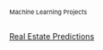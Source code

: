 
<p style="font-size:11px"> Machine Learning Projects
<br> </br>
</p>

<p>
<a href="/pdf/real-estate-price-predictions.html">Real Estate Predictions</a>
</p>
